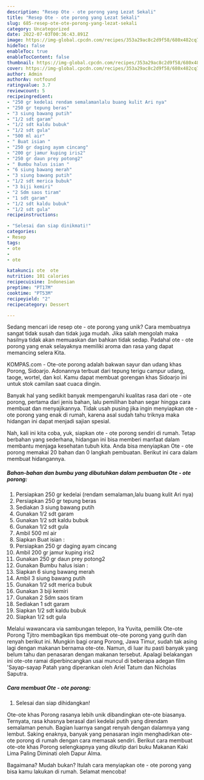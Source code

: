 ```yaml
---
description: "Resep Ote - ote porong yang Lezat Sekali"
title: "Resep Ote - ote porong yang Lezat Sekali"
slug: 685-resep-ote-ote-porong-yang-lezat-sekali
category: Uncategorized
date: 2022-07-03T00:36:43.891Z
image: https://img-global.cpcdn.com/recipes/353a29ac8c2d9f58/680x482cq70/ote-ote-porong-foto-resep-utama.jpg
hideToc: false
enableToc: true
enableTocContent: false
thumbnail: https://img-global.cpcdn.com/recipes/353a29ac8c2d9f58/680x482cq70/ote-ote-porong-foto-resep-utama.jpg
cover: https://img-global.cpcdn.com/recipes/353a29ac8c2d9f58/680x482cq70/ote-ote-porong-foto-resep-utama.jpg
author: Admin
authorAv: notfound
ratingvalue: 3.7
reviewcount: 5
recipeingredient:
- "250 gr kedelai rendam semalamanlalu buang kulit Ari nya"
- "250 gr tepung beras"
- "3 siung bawang putih"
- "1/2 sdt garam"
- "1/2 sdt kaldu bubuk"
- "1/2 sdt gula"
- "500 ml air"
- " Buat isian "
- "250 gr daging ayam cincang"
- "200 gr jamur kuping iris2"
- "250 gr daun prey potong2"
- " Bumbu halus isian "
- "6 siung bawang merah"
- "3 siung bawang putih"
- "1/2 sdt merica bubuk"
- "3 biji kemiri"
- "2 Sdm saos tiram"
- "1 sdt garam"
- "1/2 sdt kaldu bubuk"
- "1/2 sdt gula"
recipeinstructions:

- "Selesai dan siap dinikmati!"
categories:
- Resep
tags:
- ote
- 
- ote

katakunci: ote  ote 
nutrition: 101 calories
recipecuisine: Indonesian
preptime: "PT17M"
cooktime: "PT53M"
recipeyield: "2"
recipecategory: Dessert

---
```





Sedang mencari ide resep ote - ote porong yang unik? Cara membuatnya sangat tidak susah dan tidak juga mudah. Jika salah mengolah maka hasilnya tidak akan memuaskan dan bahkan tidak sedap. Padahal ote - ote porong yang enak selayaknya memiliki aroma dan rasa yang dapat memancing selera Kita.





KOMPAS.com - Ote-ote porong adalah bakwan sayur dan udang khas Porong, Sidoarjo. Adonannya terbuat dari tepung terigu campur udang, taoge, wortel, dan kol. Kamu dapat membuat gorengan khas Sidoarjo ini untuk stok camilan saat cuaca dingin.

Banyak hal yang sedikit banyak mempengaruhi kualitas rasa dari ote - ote porong, pertama dari jenis bahan, lalu pemilihan bahan segar hingga cara membuat dan menyajikannya. Tidak usah pusing jika ingin menyiapkan ote - ote porong yang enak di rumah, karena asal sudah tahu triknya maka hidangan ini dapat menjadi sajian spesial.






Nah, kali ini kita coba, yuk, siapkan ote - ote porong sendiri di rumah. Tetap berbahan yang sederhana, hidangan ini bisa memberi manfaat dalam membantu menjaga kesehatan tubuh kita. Anda bisa menyiapkan Ote - ote porong memakai 20 bahan dan 0 langkah pembuatan. Berikut ini cara dalam membuat hidangannya.

<!--inarticleads1-->

##### Bahan-bahan dan bumbu yang dibutuhkan dalam pembuatan Ote - ote porong:

1. Persiapkan 250 gr kedelai (rendam semalaman,lalu buang kulit Ari nya)
1. Persiapkan 250 gr tepung beras
1. Sediakan 3 siung bawang putih
1. Gunakan 1/2 sdt garam
1. Gunakan 1/2 sdt kaldu bubuk
1. Gunakan 1/2 sdt gula
1. Ambil 500 ml air
1. Siapkan  Buat isian :
1. Persiapkan 250 gr daging ayam cincang
1. Ambil 200 gr jamur kuping iris2
1. Gunakan 250 gr daun prey potong2
1. Gunakan  Bumbu halus isian :
1. Siapkan 6 siung bawang merah
1. Ambil 3 siung bawang putih
1. Gunakan 1/2 sdt merica bubuk
1. Gunakan 3 biji kemiri
1. Gunakan 2 Sdm saos tiram
1. Sediakan 1 sdt garam
1. Siapkan 1/2 sdt kaldu bubuk
1. Siapkan 1/2 sdt gula


Melalui wawancara via sambungan telepon, Ira Yuvita, pemilik Ote-ote Porong Tjitro membagikan tips membuat ote-ote porong yang gurih dan renyah berikut ini. Mungkin bagi orang Porong, Jawa Timur, sudah tak asing lagi dengan makanan bernama ote-ote. Namun, di luar itu pasti banyak yang belum tahu dan penasaran dengan makanan tersebut. Apalagi belakangan ini ote-ote ramai diperbincangkan usai muncul di beberapa adegan film &#39;Sayap-sayap Patah yang diperankan oleh Ariel Tatum dan Nicholas Saputra. 

<!--inarticleads2-->

##### Cara membuat Ote - ote porong:


1. Selesai dan siap dihidangkan!

Ote-ote khas Porong rasanya lebih unik dibandingkan ote-ote biasanya. Ternyata, rasa khasnya berasal dari kedelai putih yang direndam semalaman penuh. Bagian luarnya sangat renyah dengan dalamnya yang lembut. Saking enaknya, banyak yang penasaran ingin menghadirkan ote-ote porong di rumah dengan cara memasak sendiri. Berikut cara membuat ote-ote khas Porong selengkapnya yang dikutip dari buku Makanan Kaki Lima Paling Diminati oleh Dapur Alma. 

Bagaimana? Mudah bukan? Itulah cara menyiapkan ote - ote porong yang bisa kamu lakukan di rumah. Selamat mencoba!
